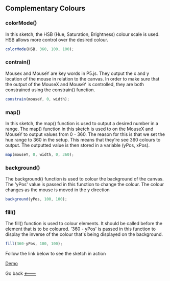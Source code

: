 ## Complementary Colours

### colorMode()
In this sketch, the HSB (Hue, Saturation, Brightness) colour scale is used. HSB allows more control over the desired colour. 

```javascript
colorMode(HSB, 360, 100, 100);
```

### contrain()
Mousex and MouseY are key words in P5.js. They output the x and y location of the mouse in relation to the canvas. 
In order to make sure that the output of the MouseX and MouseY is controlled, they are both constrained using the constrain() function.

```javascript
constrain(mouseY, 0, width);
```

### map()
In this sketch, the map() function is used to output a desired number in a range. The map() function in this sketch is used to on the MouseX and MouseY to output values from 0 - 360. The reason for this is that we set the hue range to 360 in the setup. This means that they're see 360 colours to output. The outputted value is then stored in a variable (yPos, xPos).

```javascript
map(mouseY, 0, width, 0, 360);
```

### background()
The background() function is used to colour the background of the canvas. The 'yPos' value is passed in this function to change the colour. The colour changes as the mouse is moved in the y direction

```javascript
background(yPos, 100, 100);
```

### fill()
The fill() function is used to colour elements. It should be called before the element that is to be coloured. '360 - yPos' is passed in this function to display the inverse of the colour that's being displayed on the background.

```javascript
fill(360-yPos, 100, 100);
```
Follow the link below to see the sketch in action

[Demo](https://cilliantighe.github.io/Creative_Coding_GD/01_colour/01_complementary_colours/)

Go back
[&lt;---](https://github.com/cilliantighe/Creative_Coding_GD/tree/master/01_colour)
